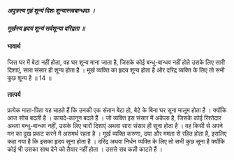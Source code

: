 ##### अपुत्रस्य गृहं शून्यं दिशः शून्यास्त्वबान्धवाः ।
##### मूर्खस्य हृदयं शून्यं सर्वशून्या दरिद्रता ॥

#### भावार्थ

जिस घर में बेटा नहीं होता, वह घर शून्य माना जाता है, जिसके कोई बन्धु-बान्धव नहीं होते उसके लिए सारी दिशाएं, सारा संसार ही शून्य होता है । मूर्ख व्यक्ति का हृदय शून्य होता है और दरिद्र व्यक्ति के लिए तो सभी कुछ शून्य है ॥ 14 ॥

#### तात्पर्य

प्रत्येक माता-पिता यह चाहते हैं कि उनकी एक संतान बेटा हो, बेटे के बिना घर सूना मालूम होता है । क्योंकि आज सोच बदली है । कायदे-कानून बदले हैं । जो व्यक्ति इस संसार में अकेला है, जिसके कोई रिश्तेदार अथवा बन्धु-बान्धव नहीं, उसके लिए चारों दिशाएं अथवा सारा संसार ही सूना होता है । वह किसी से अपने मन का दुख प्रकट करने में असमर्थ रहता है । मूर्ख व्यक्ति करुणा, दया और ममता से रहित होता है, इसलिए कहा गया है कि इसका हृदय सूना होता है । दरिद्र अथवा निर्धन व्यक्ति के लिए तो सभी कुछ सूना है क्योंकि कोई भी उसका साथ देने को तैयार नहीं होता । उससे सब कन्नी काटते हैं ।